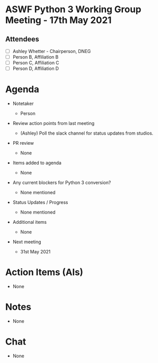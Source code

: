 # **ASWF Python 3 Working Group Meeting - 17th May 2021**

## Attendees
* [ ] Ashley Whetter - Chairperson, DNEG
* [ ] Person B, Affiliation B
* [ ] Person C, Affiliation C
* [ ] Person D, Affiliation D

# Agenda

- Notetaker
  - Person

- Review action points from last meeting
  - (Ashley) Poll the slack channel for status updates from studios.

- PR review
  - None

- Items added to agenda
  - None

- Any current blockers for Python 3 conversion?
  - None mentioned

- Status Updates / Progress
  - None mentioned

- Additional items
  - None

- Next meeting
  - 31st May 2021

# Action Items (AIs)
  - None

# Notes
  - None

# Chat
  - None
